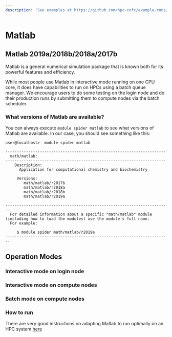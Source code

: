 ```yaml
---
description: 'See examples at https://github.com/hpc-cofc/example-runs/tree/master/06_Matlab'
---
```


# Matlab

## Matlab 2019a/2018b/2018a/2017b

Matlab is a general numerical simulation package that is known both for its powerful features and efficiency.

While most people use Matlab in interactive mode running on one CPU core, it does have capabilities to run on HPCs using a batch queue manager. We encourage users to do some testing on the login node and do their production runs by submitting them to compute nodes via the batch scheduler.

### What versions of Matlab are available?

You can always execute `module spider matlab` to see what versions of Matlab are available. In our case, you should see something like this:

```text
user@localhost>  module spider matlab

----------------------------------------------------------------------
  math/matlab:
----------------------------------------------------------------------
    Description:
      Application for computational chemistry and biochemistry

     Versions:
        math/matlab/r2017b
        math/matlab/r2018a
        math/matlab/r2018b
        math/matlab/r2019a

------------------------------------------------------------------------
  For detailed information about a specific "math/matlab" module (including how to load the modules) use the module's full name.
  For example:

     $ module spider math/matlab/r2019a
------------------------------------------------------------------------
```

## Operation Modes

### Interactive mode on login node

### Interactive mode on compute nodes

### Batch mode on compute nodes

### How to run

There are very good instructions on adapting Matlab to run optimally on an HPC system [here](https://github.com/UtrechtUniversity/MATLAB-on-HPC/blob/master/Part-3-Parallel-Matlab.) 

